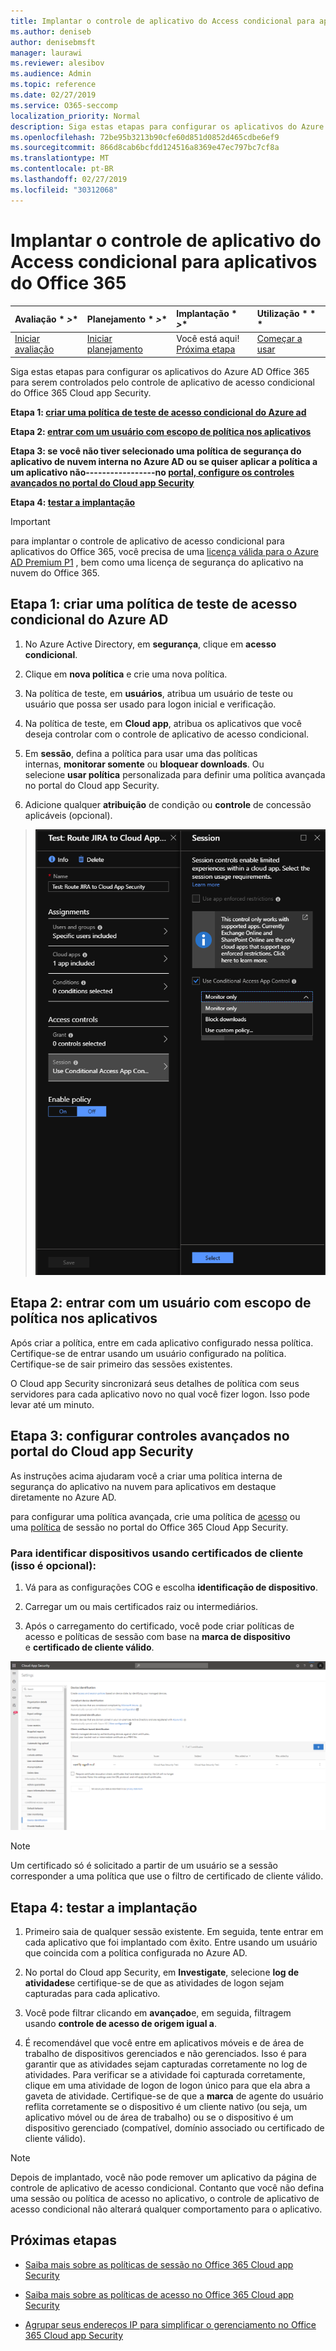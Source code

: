 ```yaml
---
title: Implantar o controle de aplicativo do Access condicional para aplicativos do Office 365
ms.author: deniseb
author: denisebmsft
manager: laurawi
ms.reviewer: alesibov
ms.audience: Admin
ms.topic: reference
ms.date: 02/27/2019
ms.service: O365-seccomp
localization_priority: Normal
description: Siga estas etapas para configurar os aplicativos do Azure AD Office 365 para serem controlados pelo controle de aplicativo de acesso condicional do Office 365 Cloud app Security.
ms.openlocfilehash: 72be95b3213b90cfe60d851d0852d465cdbe6ef9
ms.sourcegitcommit: 866d8cab6bcfdd124516a8369e47ec797bc7cf8a
ms.translationtype: MT
ms.contentlocale: pt-BR
ms.lasthandoff: 02/27/2019
ms.locfileid: "30312068"
---
```

# <a name="deploy-conditional-access-app-control-for-office-365-apps"></a>Implantar o controle de aplicativo do Access condicional para aplicativos do Office 365

|Avaliação * *\>**|Planejamento * *\>**|Implantação * *\>**|Utilização * * *|
|:-----|:-----|:-----|:-----|
|[Iniciar avaliação](office-365-cas-overview.md) <br/> |[Iniciar planejamento](get-ready-for-office-365-cas.md) <br/> |Você está aqui!  <br/> [Próxima etapa](ocas-session-policies.md) <br/> |[Começar a usar](utilization-activities-for-ocas.md) <br/> |

Siga estas etapas para configurar os aplicativos do Azure AD Office 365 para serem controlados pelo controle de aplicativo de acesso condicional do Office 365 Cloud app Security.

**Etapa 1: [criar uma política de teste de acesso condicional do Azure ad](#step-1-create-an-azure-ad-conditional-access-test-policy)**

**Etapa 2: [entrar com um usuário com escopo de política nos aplicativos](#step-2-sign-in-with-a-user-scoped-to-the-policy-in-the-apps)**

**Etapa 3: se você não tiver selecionado uma política de segurança do aplicativo de nuvem interna no Azure AD ou se quiser aplicar a política a um aplicativo não-----------------no [portal, configure os controles avançados no portal do Cloud app Security](#step-3-configure-advanced-controls-in-the-cloud-app-security-portal)**

**Etapa 4: [testar a implantação](#step-4-test-the-deployment)**

> [!IMPORTANT]
> para implantar o controle de aplicativo de acesso condicional para aplicativos do Office 365, você precisa de uma [licença válida para o Azure AD Premium P1](https://docs.microsoft.com/azure/active-directory/license-users-groups) , bem como uma licença de segurança do aplicativo na nuvem do Office 365.

## <a name="step-1-create-an-azure-ad-conditional-access-test-policy"></a>Etapa 1: criar uma política de teste de acesso condicional do Azure AD 

1. No Azure Active Directory, em **segurança**, clique em **acesso condicional**.

2. Clique em **nova política** e crie uma nova política.

3. Na política de teste, em **usuários**, atribua um usuário de teste ou usuário que possa ser usado para logon inicial e verificação.

4. Na política de teste, em **Cloud app**, atribua os aplicativos que você deseja controlar com o controle de aplicativo de acesso condicional.

5. Em **sessão**, defina a política para usar uma das políticas internas, **monitorar somente** ou **bloquear downloads**. Ou selecione **usar política** personalizada para definir uma política avançada no portal do Cloud app Security.

6. Adicione qualquer **atribuição** de condição ou **controle** de concessão aplicáveis (opcional).

> ![Acesso condicional do Azure AD](media/image1.png)

## <a name="step-2-sign-in-with-a-user-scoped-to-the-policy-in-the-apps"></a>Etapa 2: entrar com um usuário com escopo de política nos aplicativos 

Após criar a política, entre em cada aplicativo configurado nessa política. Certifique-se de entrar usando um usuário configurado na política. Certifique-se de sair primeiro das sessões existentes.

O Cloud app Security sincronizará seus detalhes de política com seus servidores para cada aplicativo novo no qual você fizer logon. Isso pode levar até um minuto.

## <a name="step-3-configure-advanced-controls-in-the-cloud-app-security-portal"></a>Etapa 3: configurar controles avançados no portal do Cloud app Security 

As instruções acima ajudaram você a criar uma política interna de segurança do aplicativo na nuvem para aplicativos em destaque diretamente no Azure AD.

para configurar uma política avançada, crie uma política de [acesso](ocas-access-policies.md) ou uma [política](ocas-session-policies.md) de sessão no portal do Office 365 Cloud App Security.

### <a name="to-identify-devices-using-client-certificates-this-is-optional"></a>Para identificar dispositivos usando certificados de cliente (isso é opcional):

1. Vá para as configurações COG e escolha **identificação de dispositivo**.

2. Carregar um ou mais certificados raiz ou intermediários.

3. Após o carregamento do certificado, você pode criar políticas de acesso e políticas de sessão com base na **marca de dispositivo** e **certificado de cliente válido**.

![ID do dispositivo de controle de aplicativo de acesso condicional](media/image2.png)

> [!NOTE]
> Um certificado só é solicitado a partir de um usuário se a sessão corresponder a uma política que use o filtro de certificado de cliente válido.
> 
## <a name="step-4-test-the-deployment"></a>Etapa 4: testar a implantação 

1. Primeiro saia de qualquer sessão existente. Em seguida, tente entrar em cada aplicativo que foi implantado com êxito. Entre usando um usuário que coincida com a política configurada no Azure AD.

2. No portal do Cloud app Security, em **Investigate**, selecione **log de atividades**e certifique-se de que as atividades de logon sejam capturadas para cada aplicativo.

3. Você pode filtrar clicando em **avançado**e, em seguida, filtragem usando **controle de acesso de origem igual a**.

4. É recomendável que você entre em aplicativos móveis e de área de trabalho de dispositivos gerenciados e não gerenciados. Isso é para garantir que as atividades sejam capturadas corretamente no log de atividades. Para verificar se a atividade foi capturada corretamente, clique em uma atividade de logon de logon único para que ela abra a gaveta de atividade. Certifique-se de que a **marca** de agente do usuário reflita corretamente se o dispositivo é um cliente nativo (ou seja, um aplicativo móvel ou de área de trabalho) ou se o dispositivo é um dispositivo gerenciado (compatível, domínio associado ou certificado de cliente válido).

> [!NOTE]
> Depois de implantado, você não pode remover um aplicativo da página de controle de aplicativo de acesso condicional. Contanto que você não defina uma sessão ou política de acesso no aplicativo, o controle de aplicativo de acesso condicional não alterará qualquer comportamento para o aplicativo.

## <a name="next-steps"></a>Próximas etapas

- [Saiba mais sobre as políticas de sessão no Office 365 Cloud app Security](ocas-session-policies.md)

- [Saiba mais sobre as políticas de acesso no Office 365 Cloud app Security](ocas-access-policies.md) 

- [Agrupar seus endereços IP para simplificar o gerenciamento no Office 365 Cloud app Security](group-your-ip-addresses-in-ocas.md)